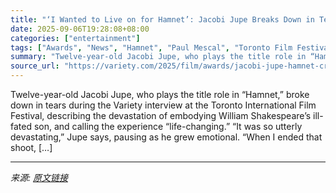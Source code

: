 ```yaml
---
title: "‘I Wanted to Live on for Hamnet’: Jacobi Jupe Breaks Down in Tears, Consoled by Jessie Buckley and Paul Mescal"
date: 2025-09-06T19:28:08+08:00
categories: ["entertainment"]
tags: ["Awards", "News", "Hamnet", "Paul Mescal", "Toronto Film Festival"]
summary: "Twelve-year-old Jacobi Jupe, who plays the title role in “Hamnet,” broke down in tears during the Variety interview at the Toronto International Film Festival, describing the devastation of embodying "
source_url: "https://variety.com/2025/film/awards/jacobi-jupe-hamnet-cries-jessie-buckley-paul-mescal-tiff-1236510254/"
---
```


Twelve-year-old Jacobi Jupe, who plays the title role in “Hamnet,” broke down in tears during the Variety interview at the Toronto International Film Festival, describing the devastation of embodying William Shakespeare’s ill-fated son, and calling the experience &#8220;life-changing.&#8221; “It was so utterly devastating,” Jupe says, pausing as he grew emotional. “When I ended that shoot, [&#8230;]

---

*来源: [原文链接](https://variety.com/2025/film/awards/jacobi-jupe-hamnet-cries-jessie-buckley-paul-mescal-tiff-1236510254/)*
